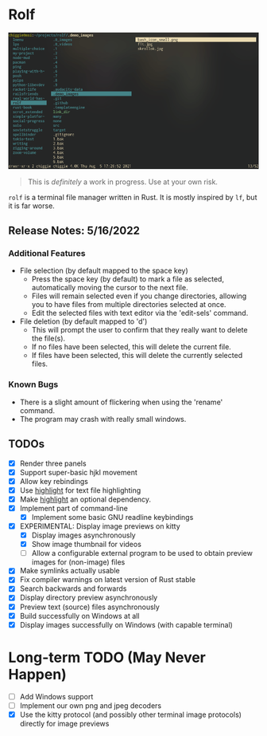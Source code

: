 # Rolf

![Demo with image](demo.gif)

> This is _definitely_ a work in progress. Use at your own risk.

`rolf` is a terminal file manager written in Rust. It is mostly inspired by
`lf`, but it is far worse.

## Release Notes: 5/16/2022

### Additional Features

- File selection (by default mapped to the space key)
  - Press the space key (by default) to mark a file as selected,
    automatically moving the cursor to the next file.
  - Files will remain selected even if you change directories, allowing you to
    have files from multiple directories selected at once.
  - Edit the selected files with text editor via the 'edit-sels' command.
- File deletion (by default mapped to 'd')
  - This will prompt the user to confirm that they really want to delete the
    file(s).
  - If no files have been selected, this will delete the current file.
  - If files have been selected, this will delete the currently selected
    files.

### Known Bugs

- There is a slight amount of flickering when using the 'rename' command.
- The program may crash with really small windows.

## TODOs
- [x] Render three panels
- [x] Support super-basic hjkl movement
- [x] Allow key rebindings
- [x] Use [highlight](http://www.andre-simon.de/doku/highlight/highlight.php)
      for text file highlighting
- [x] Make [highlight](http://www.andre-simon.de/doku/highlight/highlight.php)
      an optional dependency.
- [x] Implement part of command-line
  - [x] Implement some basic GNU readline keybindings
- [x] EXPERIMENTAL: Display image previews on kitty
  - [x] Display images asynchronously
  - [x] Show image thumbnail for videos
  - [ ] Allow a configurable external program to be used to obtain preview
        images for (non-image) files
- [x] Make symlinks actually usable
- [x] Fix compiler warnings on latest version of Rust stable
- [x] Search backwards and forwards
- [x] Display directory preview asynchronously
- [x] Preview text (source) files asynchronously
- [x] Build successfully on Windows at all
- [x] Display images successfully on Windows (with capable terminal)

# Long-term TODO (May Never Happen)
- [ ] Add Windows support
- [ ] Implement our own png and jpeg decoders
- [x] Use the kitty protocol (and possibly other terminal image protocols)
      directly for image previews
